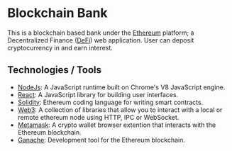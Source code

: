 # Blockchain Bank
This is a blockchain based bank under the [Ethereum](https://ethereum.org/en/) platform; a Decentralized Finance ([DeFi](https://defipulse.com/)) web application.
User can deposit cryptocurrency in and earn interest.

## Technologies / Tools
- [NodeJs](https://nodejs.org/en/): A JavaScript runtime built on Chrome's V8 JavaScript engine.
- [React](https://reactjs.org/https://reactjs.org/): A JavaScript library for building user interfaces.
- [Solidity](https://docs.soliditylang.org/en/v0.8.6/): Ethereum coding language for writing smart contracts.
- [Web3](https://web3js.readthedocs.io/en/v1.3.4/): A collection of libraries that allow you to interact with a local or remote ethereum node using HTTP, IPC or WebSocket.
- [Metamask](https://metamask.io/): A crypto wallet browser extention that interacts with the Ethereum blockchain.
- [Ganache](https://www.trufflesuite.com/ganache): Development tool for the Ethereum blockchain.